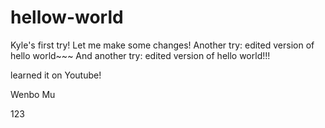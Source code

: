 # hellow-world
Kyle's first try!
Let me make some changes!
Another try: edited version of hello world~~~
And another try: edited version of hello world!!!

learned it on Youtube!

Wenbo Mu

123